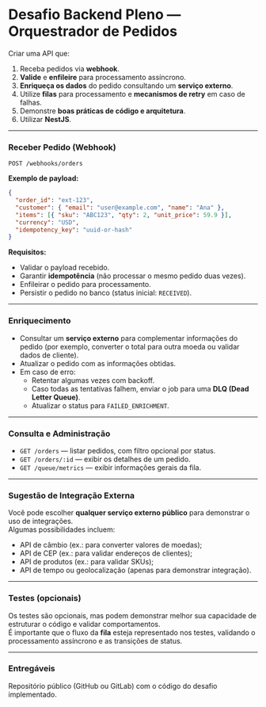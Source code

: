 # Desafio Backend Pleno — Orquestrador de Pedidos

Criar uma API que:
1. Receba pedidos via **webhook**.
2. **Valide** e **enfileire** para processamento assíncrono.
3. **Enriqueça os dados** do pedido consultando um **serviço externo**.
4. Utilize **filas** para processamento e **mecanismos de retry** em caso de falhas.
5. Demonstre **boas práticas de código e arquitetura**.
6. Utilizar **NestJS**.

---

### Receber Pedido (Webhook)
`POST /webhooks/orders`

**Exemplo de payload:**
```json
{
  "order_id": "ext-123",
  "customer": { "email": "user@example.com", "name": "Ana" },
  "items": [{ "sku": "ABC123", "qty": 2, "unit_price": 59.9 }],
  "currency": "USD",
  "idempotency_key": "uuid-or-hash"
}
```

**Requisitos:**
- Validar o payload recebido.
- Garantir **idempotência** (não processar o mesmo pedido duas vezes).
- Enfileirar o pedido para processamento.
- Persistir o pedido no banco (status inicial: `RECEIVED`).

---

### Enriquecimento
- Consultar um **serviço externo** para complementar informações do pedido (por exemplo, converter o total para outra moeda ou validar dados de cliente).
- Atualizar o pedido com as informações obtidas.
- Em caso de erro:
    - Retentar algumas vezes com backoff.
    - Caso todas as tentativas falhem, enviar o job para uma **DLQ (Dead Letter Queue)**.
    - Atualizar o status para `FAILED_ENRICHMENT`.

---

### Consulta e Administração
- `GET /orders` — listar pedidos, com filtro opcional por status.
- `GET /orders/:id` — exibir os detalhes de um pedido.
- `GET /queue/metrics` — exibir informações gerais da fila.

---

### Sugestão de Integração Externa
Você pode escolher **qualquer serviço externo público** para demonstrar o uso de integrações.  
Algumas possibilidades incluem:
- API de câmbio (ex.: para converter valores de moedas);
- API de CEP (ex.: para validar endereços de clientes);
- API de produtos (ex.: para validar SKUs);
- API de tempo ou geolocalização (apenas para demonstrar integração).
---

### Testes (opcionais)
Os testes são opcionais, mas podem demonstrar melhor sua capacidade de estruturar o código e validar comportamentos.  
É importante que o fluxo da **fila** esteja representado nos testes, validando o processamento assíncrono e as transições de status.

---
### Entregáveis
Repositório público (GitHub ou GitLab) com o código do desafio implementado.
